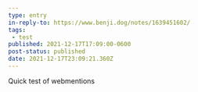 ```yaml
---
type: entry
in-reply-to: https://www.benji.dog/notes/1639451602/
tags:
 - test
published: 2021-12-17T17:09:00-0600
post-status: published
date: 2021-12-17T23:09:21.360Z
---
```


Quick test of webmentions